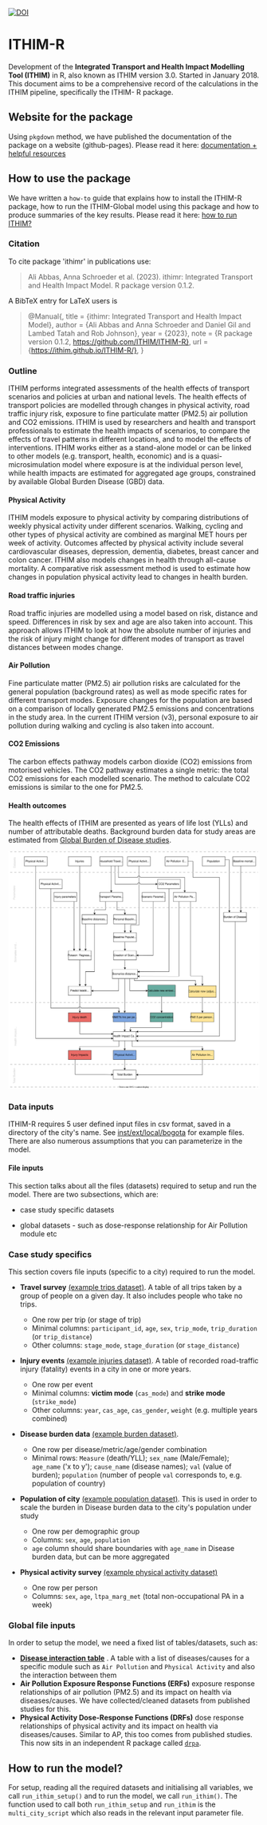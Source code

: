 <!-- badges: start -->

[![DOI](https://zenodo.org/badge/117988409.svg)](https://zenodo.org/badge/latestdoi/117988409)

<!-- badges: end -->

# ITHIM-R

Development of the **Integrated Transport and Health Impact Modelling Tool (ITHIM)** in R, also known as ITHIM version 3.0. Started in January 2018.
This document aims to be a comprehensive record of the calculations in the ITHIM pipeline, specifically the ITHIM- R package. 

## Website for the package

Using `pkgdown` method, we have published the documentation of the package on a website (github-pages). Please read it here: [documentation + helpful resources](https://ithim.github.io/ITHIM-R)

## How to use the package

We have written a `how-to` guide that explains how to install the ITHIM-R package, how to run the ITHIM-Global model using this package and how to produce summaries of the key results. Please read it here: [how to run ITHIM?](https://ithim.github.io/ITHIM-R/articles/how-to-run-ITHIM.html)

### Citation

To cite package 'ithimr' in publications use:

> Ali Abbas, Anna Schroeder et al. (2023). ithimr: Integrated Transport and Health Impact Model. R package version 0.1.2.

A BibTeX entry for LaTeX users is

> \@Manual{,
  title = {ithimr: Integrated Transport and Health Impact Model},
  author = {Ali Abbas and Anna Schroeder and Daniel Gil and Lambed Tatah and Rob Johnson},
  year = {2023},
  note = {R package version 0.1.2, https://github.com/ITHIM/ITHIM-R},
  url = {https://ithim.github.io/ITHIM-R/},
}

### Outline

ITHIM performs integrated assessments of the health effects of transport scenarios and policies at urban and national levels. The health effects of transport policies are modelled through changes in physical activity, road traffic injury risk, exposure to fine particulate matter (PM2.5) air pollution and CO2 emissions. ITHIM is used by researchers and health and transport professionals to estimate the health impacts of scenarios, to compare the effects of travel patterns in different locations, and to model the effects of interventions. ITHIM works either as a stand-alone model or can be linked to other models (e.g. transport, health, economic) and is a quasi-microsimulation model where exposure is at the individual person level, while health impacts are estimated for aggregated age groups, constrained by available Global Burden Disease (GBD) data.

#### Physical Activity
ITHIM models exposure to physical activity by comparing distributions of weekly physical activity under different scenarios. Walking, cycling and other types of physical activity are combined as marginal MET hours per week of activity. Outcomes affected by physical activity include several cardiovascular diseases, depression, dementia, diabetes, breast cancer and colon cancer. ITHIM also models changes in health through all-cause mortality. A comparative risk assessment method is used to estimate how changes in population physical activity lead to changes in health burden. 

#### Road traffic injuries
Road traffic injuries are modelled using a model based on risk, distance and speed. Differences in risk by sex and age are also taken into account. This approach allows ITHIM to look at how the absolute number of injuries and the risk of injury might change for different modes of transport as travel distances between modes change.

#### Air Pollution
Fine particulate matter (PM2.5) air pollution risks are calculated for the general population (background rates) as well as mode specific rates for different transport modes. Exposure changes for the population are based on a comparison of locally generated PM2.5 emissions and concentrations in the study area. In the current ITHIM version (v3), personal exposure to air pollution during walking and cycling is also taken into account.

#### CO2 Emissions

The carbon effects pathway models carbon dioxide (CO2) emissions from motorised vehicles. The CO2 pathway estimates a single metric: the total CO2 emissions for each modelled scenario. The method to calculate CO2 emissions is similar to the one for PM2.5.

#### Health outcomes

The health effects of ITHIM are presented as years of life lost (YLLs) and number of attributable deaths. Background burden data for study areas are estimated from [Global Burden of Disease studies](https://www.healthdata.org/research-analysis/gbd).

![Model Layout](man/figures/BigPicture_v3-7.svg)

### Data inputs

ITHIM-R requires 5 user defined input files in csv format, saved in a directory of the city's name. See [inst/ext/local/bogota](https://raw.githubusercontent.com/ITHIM/ITHIM-R/bogota/inst/extdata/local/bogota) for example files. There are also numerous assumptions that you can parameterize in the model.

#### File inputs

This section talks about all the files (datasets) required to setup and run the model. There are two subsections, which are:

-   case study specific datasets

-   global datasets - such as dose-response relationship for Air Pollution module etc

### Case study specifics

This section covers file inputs (specific to a city) required to run the model.

-   **Travel survey** [(example trips dataset)](https://raw.githubusercontent.com/ITHIM/ITHIM-R/bogota/inst/extdata/local/bogota/trips_bogota.csv%20target=%22_blank). A table of all trips taken by a group of people on a given day. It also includes people who take no trips.

    -   One row per trip (or stage of trip)
    -   Minimal columns: `participant_id`, `age`, `sex`, `trip_mode`, `trip_duration` (or `trip_distance`)
    -   Other columns: `stage_mode`, `stage_duration` (or `stage_distance`)

-   **Injury events** [(example injuries dataset)](https://raw.githubusercontent.com/ITHIM/ITHIM-R/bogota/inst/extdata/local/bogota/injuries_bogota.csv). A table of recorded road-traffic injury (fatality) events in a city in one or more years.

    -   One row per event
    -   Minimal columns: **victim mode** (`cas_mode`) and **strike mode** (`strike_mode`)
    -   Other columns: `year`, `cas_age`, `cas_gender`, `weight` (e.g. multiple years combined)

-   **Disease burden data** [(example burden dataset)](https://raw.githubusercontent.com/ITHIM/ITHIM-R/bogota/inst/extdata/local/bogota/gbd_bogota.csv).

    -   One row per disease/metric/age/gender combination
    -   Minimal rows: `Measure` (death/YLL); `sex_name` (Male/Female); `age_name` ('x to y'); `cause_name` (disease names); `val` (value of burden); `population` (number of people `val` corresponds to, e.g. population of country)

-   **Population of city** [(example population dataset)](https://raw.githubusercontent.com/ITHIM/ITHIM-R/bogota/inst/extdata/local/bogota/population_bogota.csv). This is used in order to scale the burden in Disease burden data to the city's population under study

    -   One row per demographic group
    -   Columns: `sex`, `age`, `population`
    -   `age` column should share boundaries with `age_name` in Disease burden data, but can be more aggregated

-   **Physical activity survey** [(example physical activity dataset)](https://raw.githubusercontent.com/ITHIM/ITHIM-R/bogota/inst/extdata/local/bogota/pa_bogota.csv)

    -   One row per person
    -   Columns: `sex`, `age`, `ltpa_marg_met` (total non-occupational PA in a week)

### Global file inputs

In order to setup the model, we need a fixed list of tables/datasets, such as:

-   [**Disease interaction table**](https://raw.githubusercontent.com/ITHIM/ITHIM-R/bogota/inst/extdata/global/dose_response/disease_outcomes_lookup.csv) . A table with a list of diseases/causes for a specific module such as `Air Pollution` and `Physical Activity` and also the interaction between them
-   **Air Pollution Exposure Response Functions (ERFs)** exposure response relationships of air pollution (PM2.5) and its impact on health via diseases/causes. We have collected/cleaned datasets from published studies for this.
-   **Physical Activity Dose-Response Functions (DRFs)** dose response relationships of physical activity and its impact on health via diseases/causes. Similar to AP, this too comes from published studies. This now sits in an independent R package called [`drpa`](https://github.com/meta-analyses/drpa/).

## How to run the model?

For setup, reading all the required datasets and initialising all variables, we call `run_ithim_setup()` and to run the model, we call `run_ithim()`. The function used to call both `run_ithim_setup` and `run_ithim` is the `multi_city_script` which also reads in the relevant input parameter file. 
